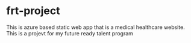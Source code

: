 # frt-project
This is azure based static web app that is a medical healthcare website.
This is a projevt for my future ready talent program
